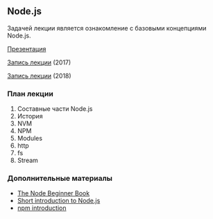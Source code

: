 ## Node.js

Задачей лекции является ознакомление с базовыми концепциями Node.js.

[Презентация](https://docs.google.com/presentation/d/1RRZVIqXyjaOo-kC6cApYq4Wpk-X7GAoIB0m8VDanLbI/edit?usp=sharing)

[Запись лекции](https://vimeo.com/226159364/9959499431) (2017)

[Запись лекции](https://vimeo.com/254265916/2ad90b8ec2) (2018)

### План лекции

1. Составные части Node.js
2. История
3. NVM
4. NPM
5. Modules
6. http
7. fs
8. Stream

### Дополнительные материалы

- [The Node Beginner Book](https://www.nodebeginner.org/)
- [Short introduction to Node.js](https://github.com/maxogden/art-of-node/#the-art-of-node)
- [npm introduction](https://www.sitepoint.com/beginners-guide-node-package-manager/)
